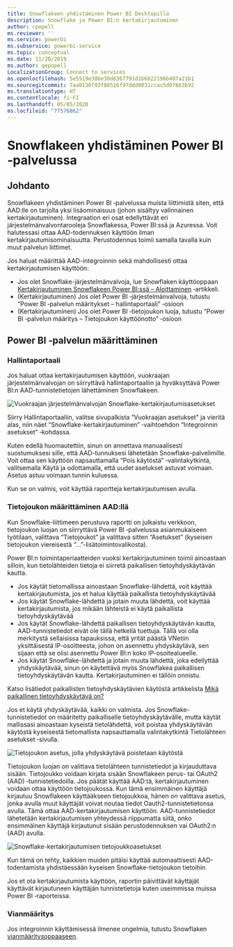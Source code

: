 ```yaml
---
title: Snowflakeen yhdistäminen Power BI Desktopilla
description: Snowflake ja Power BI:n kertakirjautuminen
author: cpopell
ms.reviewer: ''
ms.service: powerbi
ms.subservice: powerbi-service
ms.topic: conceptual
ms.date: 11/20/2019
ms.author: gepopell
LocalizationGroup: Connect to services
ms.openlocfilehash: 5e5519e30be30d6367791d1b6822196b407a21b1
ms.sourcegitcommit: 7aa0136f93f88516f97ddd8031ccac5d07863b92
ms.translationtype: HT
ms.contentlocale: fi-FI
ms.lasthandoff: 05/05/2020
ms.locfileid: "77576862"
---
```

#  <a name="connecting-to-snowflake-in-power-bi-service"></a>Snowflakeen yhdistäminen Power BI ‑palvelussa

## <a name="introduction"></a>Johdanto

Snowflakeen yhdistäminen Power BI ‑palvelussa muista liittimistä siten, että AAD:lle on tarjolla yksi lisäominaisuus (johon sisältyy valinnainen kertakirjautuminen). Integraation eri osat edellyttävät eri järjestelmänvalvontarooleja Snowflakessa, Power BI:ssä ja Azuressa. Voit halutessasi ottaa AAD-todennuksen käyttöön ilman kertakirjautumisominaisuutta. Perustodennus toimii samalla tavalla kuin muut palvelun liittimet.

Jos haluat määrittää AAD-integroinnin sekä mahdollisesti ottaa kertakirjautumisen käyttöön:
* Jos olet Snowflake-järjestelmänvalvoja, lue Snowflaken käyttöoppaan [Kertakirjautuminen Snowflakeen Power BI:ssä – Aloittaminen](https://docs.snowflake.net/manuals/LIMITEDACCESS/oauth-powerbi.html) ‑artikkeli.
* (Kertakirjautuminen) Jos olet Power BI ‑järjestelmänvalvoja, tutustu “Power BI ‑palvelun määritykset – hallintaportaali” ‑osioon
* (Kertakirjautuminen) Jos olet Power BI ‑tietojoukon luoja, tutustu “Power BI ‑palvelun määritys – Tietojoukon käyttöönotto” ‑osioon

## <a name="power-bi-service-configuration"></a>Power BI ‑palvelun määrittäminen

### <a name="admin-portal"></a>Hallintaportaali

Jos haluat ottaa kertakirjautumisen käyttöön, vuokraajan järjestelmänvalvojan on siirryttävä hallintaportaaliin ja hyväksyttävä Power BI:n AAD-tunnistetietojen lähettäminen Snowflakeen.

![Vuokraajan järjestelmänvalvojan Snowflake-kertakirjautumisasetukset](media/service-connect-snowflake/snowflakessotenant.png)

Siirry Hallintaportaaliin, valitse sivupalkista “Vuokraajan asetukset" ja vieritä alas, niin näet “Snowflake-kertakirjautuminen” ‑vaihtoehdon “Integroinnin asetukset” ‑kohdassa.

Kuten edellä huomautettiin, sinun on annettava manuaalisesti suostumuksesi sille, että AAD-tunnuksesi lähetetään Snowflake-palvelimille. Voit ottaa sen käyttöön napsauttamalla “Pois käytöstä” ‑valintakytkintä, valitsemalla Käytä ja odottamalla, että uudet asetukset astuvat voimaan. Asetus astuu voimaan tunnin kuluessa.

Kun se on valmis, voit käyttää raportteja kertakirjautumisen avulla.

### <a name="configuring-a-dataset-with-aad"></a>Tietojoukon määrittäminen AAD:llä

Kun Snowflake-liittimeen perustuva raportti on julkaistu verkkoon, tietojoukon luojan on siirryttävä Power BI ‑palvelussa asianmukaiseen työtilaan, valittava “Tietojoukot” ja valittava sitten “Asetukset” (kyseisen tietojoukon viereisestä “...”-lisätoimintovalikosta).

Power BI:n toimintaperiaatteiden vuoksi kertakirjautuminen toimii ainoastaan silloin, kun tietolähteiden tietoja ei siirretä paikallisen tietoyhdyskäytävän kautta.

* Jos käytät tietomallissa ainoastaan Snowflake-lähdettä, voit käyttää kertakirjautumista, jos et halua käyttää paikallista tietoyhdyskäytävää
* Jos käytät Snowflake-lähdettä ja jotain muuta lähdettä, voit käyttää kertakirjautumista, jos mikään lähteistä ei käytä paikallista tietoyhdyskäytävää
* Jos käytät Snowflake-lähdettä paikallisen tietoyhdyskäytävän kautta, AAD-tunnistetiedot eivät ole tällä hetkellä tuettuja. Tällä voi olla merkitystä sellaisissa tapauksissa, että yrität päästä VNetiin yksittäisestä IP-osoitteesta, johon on asennettu yhdyskäytävä, sen sijaan että se olisi asennettu Power BI:n koko IP-osoitealueelle.
* Jos käytät Snowflake-lähdettä ja jotain muuta lähdettä, joka edellyttää yhdyskäytävää, sinun on käytettävä myös Snowflakea paikallisen tietoyhdyskäytävän kautta. Kertakirjautuminen ei tällöin onnistu.

Katso lisätiedot paikallisten tietoyhdyskäytävien käytöstä artikkelista [Mikä paikallinen tietoyhdyskäytävä on?](https://docs.microsoft.com/power-bi/service-gateway-onprem)

Jos et käytä yhdyskäytävää, kaikki on valmista. Jos Snowflake-tunnistetiedot on määritetty paikalliselle tietoyhdyskäytävälle, mutta käytät mallissasi ainoastaan kyseistä tietolähdettä, voit poistaa yhdyskäytävän käytöstä kyseisestä tietomallista napsauttamalla valintakytkintä Tietolähteen asetukset ‑sivulla.

![Tietojoukon asetus, jolla yhdyskäytävä poistetaan käytöstä](media/service-connect-snowflake/snowflake_gateway_toggle_off.png)

Tietojoukon luojan on valittava tietolähteen tunnistetiedot ja kirjauduttava sisään. Tietojoukko voidaan kirjata sisään Snowflakeen perus- tai OAuth2 (AAD) ‑tunnistetiedoilla. Jos päätät käyttää AAD:tä, kertakirjautuminen voidaan ottaa käyttöön tietojoukossa. Kun tämä ensimmäinen käyttäjä kirjautuu Snowflakeen käyttääkseen tietojoukkoa, hänen on valittava asetus, jonka avulla muut käyttäjät voivat noutaa tiedot Oauth2-tunnistetietonsa avulla. Tämä ottaa AAD-kertakirjautumisen käyttöön. AAD-tunnistetiedot lähetetään kertakirjautumisen yhteydessä riippumatta siitä, onko ensimmäinen käyttäjä kirjautunut sisään perustodennuksen vai OAuth2:n (AAD) avulla. 

![Snowflake-kertakirjautumisen tietojoukkoasetukset](media/service-connect-snowflake/snowflakessocredui.png)

Kun tämä on tehty, kaikkien muiden pitäisi käyttää automaattisesti AAD-todentamista yhdistäessään kyseisen Snowflake-tietojoukon tietoihin.

Jos et ota kertakirjautumista käyttöön, raportin päivittävät käyttäjät käyttävät kirjautuneen käyttäjän tunnistetietoja kuten useimmissa muissa Power BI ‑raporteissa.

### <a name="troubleshooting"></a>Vianmääritys

Jos integroinnin käyttämisessä ilmenee ongelmia, tutustu Snowflaken [vianmääritysoppaaseen](https://docs.snowflake.net/manuals/LIMITEDACCESS/oauth-powerbi.html#troubleshooting).


